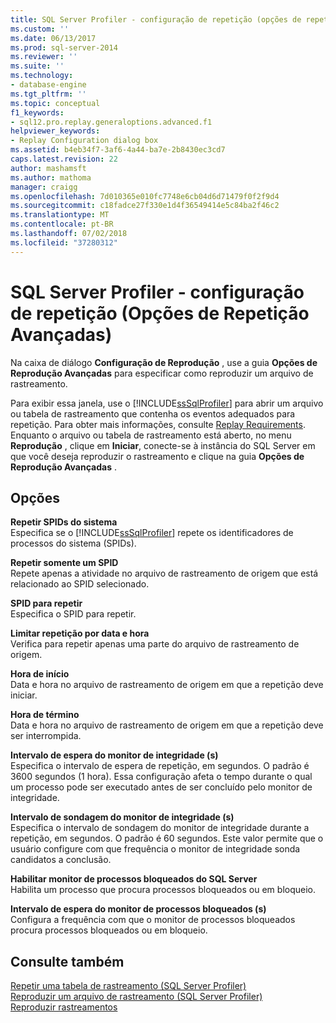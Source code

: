 ```yaml
---
title: SQL Server Profiler - configuração de repetição (opções de repetição avançadas) | Microsoft Docs
ms.custom: ''
ms.date: 06/13/2017
ms.prod: sql-server-2014
ms.reviewer: ''
ms.suite: ''
ms.technology:
- database-engine
ms.tgt_pltfrm: ''
ms.topic: conceptual
f1_keywords:
- sql12.pro.replay.generaloptions.advanced.f1
helpviewer_keywords:
- Replay Configuration dialog box
ms.assetid: b4eb34f7-3af6-4a44-ba7e-2b8430ec3cd7
caps.latest.revision: 22
author: mashamsft
ms.author: mathoma
manager: craigg
ms.openlocfilehash: 7d010365e010fc7748e6cb04d6d71479f0f2f9d4
ms.sourcegitcommit: c18fadce27f330e1d4f36549414e5c84ba2f46c2
ms.translationtype: MT
ms.contentlocale: pt-BR
ms.lasthandoff: 07/02/2018
ms.locfileid: "37280312"
---
```

# <a name="sql-server-profiler---replay-configuration-advanced-replay-options"></a>SQL Server Profiler - configuração de repetição (Opções de Repetição Avançadas)
  Na caixa de diálogo **Configuração de Reprodução** , use a guia **Opções de Reprodução Avançadas** para especificar como reproduzir um arquivo de rastreamento.  
  
 Para exibir essa janela, use o [!INCLUDE[ssSqlProfiler](../includes/sssqlprofiler-md.md)] para abrir um arquivo ou tabela de rastreamento que contenha os eventos adequados para repetição. Para obter mais informações, consulte [Replay Requirements](../tools/sql-server-profiler/replay-requirements.md). Enquanto o arquivo ou tabela de rastreamento está aberto, no menu **Reprodução** , clique em **Iniciar**, conecte-se à instância do SQL Server em que você deseja reproduzir o rastreamento e clique na guia **Opções de Reprodução Avançadas** .  
  
## <a name="options"></a>Opções  
 **Repetir SPIDs do sistema**  
 Especifica se o [!INCLUDE[ssSqlProfiler](../includes/sssqlprofiler-md.md)] repete os identificadores de processos do sistema (SPIDs).  
  
 **Repetir somente um SPID**  
 Repete apenas a atividade no arquivo de rastreamento de origem que está relacionado ao SPID selecionado.  
  
 **SPID para repetir**  
 Especifica o SPID para repetir.  
  
 **Limitar repetição por data e hora**  
 Verifica para repetir apenas uma parte do arquivo de rastreamento de origem.  
  
 **Hora de início**  
 Data e hora no arquivo de rastreamento de origem em que a repetição deve iniciar.  
  
 **Hora de término**  
 Data e hora no arquivo de rastreamento de origem em que a repetição deve ser interrompida.  
  
 **Intervalo de espera do monitor de integridade (s)**  
 Especifica o intervalo de espera de repetição, em segundos. O padrão é 3600 segundos (1 hora). Essa configuração afeta o tempo durante o qual um processo pode ser executado antes de ser concluído pelo monitor de integridade.  
  
 **Intervalo de sondagem do monitor de integridade (s)**  
 Especifica o intervalo de sondagem do monitor de integridade durante a repetição, em segundos. O padrão é 60 segundos. Este valor permite que o usuário configure com que frequência o monitor de integridade sonda candidatos a conclusão.  
  
 **Habilitar monitor de processos bloqueados do SQL Server**  
 Habilita um processo que procura processos bloqueados ou em bloqueio.  
  
 **Intervalo de espera do monitor de processos bloqueados (s)**  
 Configura a frequência com que o monitor de processos bloqueados procura processos bloqueados ou em bloqueio.  
  
## <a name="see-also"></a>Consulte também  
 [Repetir uma tabela de rastreamento &#40;SQL Server Profiler&#41;](../tools/sql-server-profiler/replay-a-trace-table-sql-server-profiler.md)   
 [Reproduzir um arquivo de rastreamento &#40;SQL Server Profiler&#41;](../tools/sql-server-profiler/replay-a-trace-file-sql-server-profiler.md)   
 [Reproduzir rastreamentos](../tools/sql-server-profiler/replay-traces.md)  
  
  
